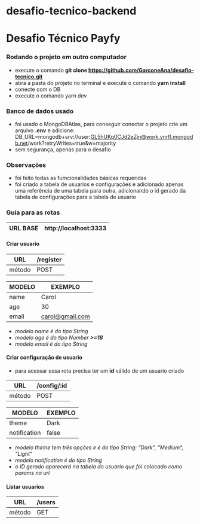 # desafio-tecnico-backend
# Desafio Técnico Payfy


### Rodando o projeto em outro computador
* execute o comando **git clone https://github.com/GarconeAna/desafio-tecnico.git**
* abra a pasta do projeto no terminal e execute o comando **yarn install**
* conecte com o DB 
* execute o comando yarn dev

### Banco de dados usado
* foi usado o MongoDBAtlas, para conseguir conectar o projeto crie um arquivo **.env** e adicione: DB_URL=mongodb+srv://user:GL5hUKq0CJd2eZjn@work.vnrfl.mongodb.net/work?retryWrites=true&w=majority
* sem segurança, apenas para o desafio

### Observações 
* foi feito todas as fumcionalidades básicas requeridas
* foi criado a tabela de usuarios e configurações e adicionado apenas uma referência de uma tabela para outra, adicionando o id gerado da tabela de configurações para a tabela de usuario

### Guia para as rotas
| URL BASE | http://localhost:3333 |
|----------|-----------------------|

#### Criar usuario
| URL    | /register       |
|--------|-----------------|
| método | POST            |

| MODELO | EXEMPLO         |
|--------|-----------------|
| name   | Carol           |
| age    | 30              |
| email  | carol@gmail.com |

* *modelo name é do tipo String*
* *modelo age é do tipo Number **>=18***
* *modelo email é do tipo String*

#### Criar configuração de usuario

* para acessar essa rota precisa ter um **id** válido de um usuario criado

| URL          | /config/:id |
|--------------|-------------|
| método       | POST        |


| MODELO       | EXEMPLO     |
|--------------|-------------|
| theme        | Dark        |
| notification | false       |

* *modelo theme tem três opções e é do tipo String: "Dark", "Medium", "Light"*
* *modelo notification é do tipo String*
* *o ID gerado aparecerá na tabela do usuario que foi colocado como params na url*

#### Listar usuarios
| URL    | /users |
|--------|--------|
| método | GET    |
